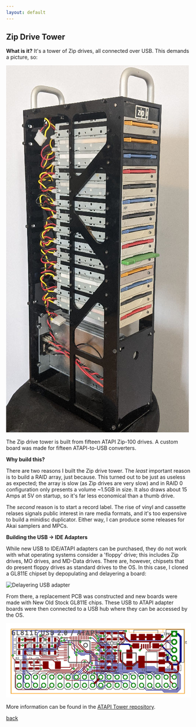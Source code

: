 ```yaml
---
layout: default
---
```


## Zip Drive Tower

**What is it?** It's a tower of Zip drives, all connected over USB. This demands a picture, so:

![Zip Drive Tower](/images/Atapi-tower.jpg)

The Zip drive tower is built from fifteen ATAPI Zip-100 drives. A custom board was made for fifteen ATAPI-to-USB converters.

**Why build this?**

There are two reasons I built the Zip drive tower. The _least_ important reason is to build a RAID array, just because. This turned out to be just as useless as expected; the array is slow (as Zip drives are very slow) and in RAID 0 configuration only presents a volume ~1.5GB in size. It also draws about 15 Amps at 5V on startup, so it's far less economical than a thumb drive.

The _second_ reason is to start a record label. The rise of vinyl and cassette relases signals public interest in rare media formats, and it's too expensive to build a minidisc duplicator. Either way, I can produce some releases for Akai samplers and MPCs.

**Building the USB -> IDE Adapters**

While new USB to IDE/ATAPI adapters can be purchased, they do not work with what operating systems consider a 'floppy' drive; this includes Zip drives, MO drives, and MD-Data drives. There are, however, chipsets that do present floppy drives as standard drives to the OS. In this case, I cloned a GL811E chipset by depopulating and delayering a board:

![Delayering USB adapter](/images/atapiGL811e.gif)

From there, a replacement PCB was constructed and new boards were made with New Old Stock GL811E chips. These USB to ATAPI adapter boards were then connected to a USB hub where they can be accessed by the OS.

![Eagle view of USB to ATAPI PCB](/images/USBtoATAPI.png)

More information can be found in the [ATAPI Tower repository](https://github.com/bbenchoff/ATAPI_Tower).

[back](./)
